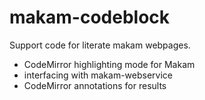 # makam-codeblock

Support code for literate makam webpages.

- CodeMirror highlighting mode for Makam
- interfacing with makam-webservice
- CodeMirror annotations for results
